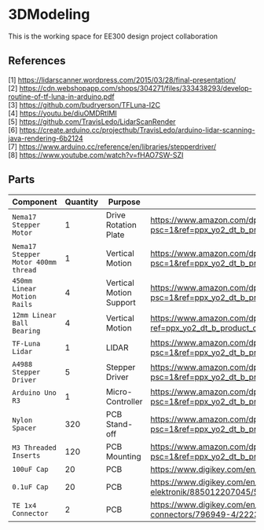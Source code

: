 # 3DModeling
This is the working space for EE300 design project collaboration


## References
[1] https://lidarscanner.wordpress.com/2015/03/28/final-presentation/ \
[2] https://cdn.webshopapp.com/shops/304271/files/333438293/develop-routine-of-tf-luna-in-arduino.pdf \
[3] https://github.com/budryerson/TFLuna-I2C \
[4] https://youtu.be/diuOMDRtIMI \
[5] https://github.com/TravisLedo/LidarScanRender \
[6] https://create.arduino.cc/projecthub/TravisLedo/arduino-lidar-scanning-java-rendering-6b2124 \
[7] https://www.arduino.cc/reference/en/libraries/stepperdriver/ \
[8] https://www.youtube.com/watch?v=fHAO7SW-SZI

## Parts
| Component | Quantity | Purpose | Link | Cost($) |
| --- | --- | --- | --- | --- |
| `Nema17 Stepper Motor` | 1 | Drive Rotation Plate | https://www.amazon.com/dp/B07THK76QQ?psc=1&ref=ppx_yo2_dt_b_product_details | 10.99 |
| `Nema17 Stepper Motor 400mm thread` | 1 | Vertical Motion | https://www.amazon.com/dp/B07YQQGQ4C?psc=1&ref=ppx_yo2_dt_b_product_details | 35.99 |
| `450mm Linear Motion Rails` | 4 | Vertical Motion Support | https://www.amazon.com/dp/B08HWJVX63?psc=1&ref=ppx_yo2_dt_b_product_details | 35.98 |
| `12mm Linear Ball Bearing` | 4 | Vertical Motion | https://www.amazon.com/dp/B07H95FFP1?ref=ppx_yo2_dt_b_product_details&th=1 | 11.99 |
| `TF-Luna Lidar` | 1 | LIDAR | https://www.amazon.com/dp/B08F55QTWP?psc=1&ref=ppx_yo2_dt_b_product_details |25.98 |
| `A4988 Stepper Driver` | 5 | Stepper Driver | https://www.amazon.com/dp/B07BND65C8?psc=1&ref=ppx_yo2_dt_b_product_details | 9.69 |
| `Arduino Uno R3` | 1 | Micro-Controller | https://www.amazon.com/dp/B008GRTSV6?psc=1&ref=ppx_yo2_dt_b_product_details | 22.88 |
| `Nylon Spacer` | 320 | PCB Stand-off | https://www.amazon.com/dp/B008GRTSV6?psc=1&ref=ppx_yo2_dt_b_product_details | 11.88 |
| `M3 Threaded Inserts` | 120 | PCB Mounting | https://www.amazon.com/dp/B09KZSJS88?psc=1&ref=ppx_yo2_dt_b_product_details | 12.99 |
| `100uF Cap` | 20 | PCB | https://www.digikey.com/en/products/detail/kemet/ESK107M016AE3AA/13176338 | 3.42 | 
| `0.1uF Cap` | 20 | PCB | https://www.digikey.com/en/products/detail/w%C3%BCrth-elektronik/885012207045/5453900 | 1.12 |
| `TE 1x4 Connector`| 2| PCB | https://www.digikey.com/en/products/detail/te-connectivity-amp-connectors/796949-4/2223910 | 8.12 |
